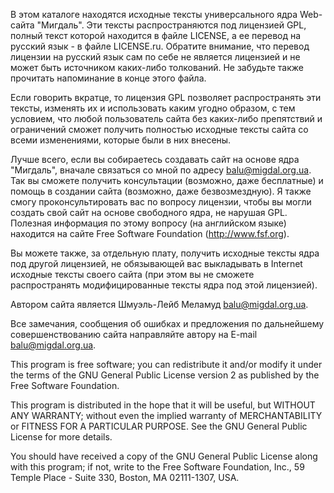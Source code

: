 В этом каталоге находятся исходные тексты универсального ядра Web-сайта
"Мигдаль". Эти тексты распространяются под лицензией GPL, полный текст которой
находится в файле LICENSE, а ее перевод на русский язык - в файле LICENSE.ru.
Обратите внимание, что перевод лицензии на русский язык сам по себе не является
лицензией и не может быть источником каких-либо толкований. Не забудьте также
прочитать напоминание в конце этого файла.

Если говорить вкратце, то лицензия GPL позволяет распространять эти тексты,
изменять их и использовать каким угодно образом, с тем условием, что любой
пользователь сайта без каких-либо препятствий и ограничений сможет получить
полностью исходные тексты сайта со всеми изменениями, которые были в них
внесены.

Лучше всего, если вы собираетесь создавать сайт на основе ядра "Мигдаль",
вначале связаться со мной по адресу <balu@migdal.org.ua>. Так вы сможете
получить консультации (возможно, даже бесплатные) и помощь в создании сайта
(возможно, даже безвозмездную). Я также смогу проконсультировать вас по вопросу
лицензии, чтобы вы могли создать свой сайт на основе свободного ядра, не
нарушая GPL. Полезная информация по этому вопросу (на английском языке)
находится на сайте Free Software Foundation (http://www.fsf.org).

Вы можете также, за отдельную плату, получить исходные тексты ядра под другой
лицензией, не обязывающей вас выкладывать в Internet исходные тексты своего
сайта (при этом вы не сможете распространять модифицированные тексты ядра под
этой лицензией).

Автором сайта является Шмуэль-Лейб Меламуд <balu@migdal.org.ua>.

Все замечания, сообщения об ошибках и предложения по дальнейшему
совершенствованию сайта направляйте автору на E-mail balu@migdal.org.ua.

This program is free software; you can redistribute it and/or modify
it under the terms of the GNU General Public License version 2 as
published by the Free Software Foundation.

This program is distributed in the hope that it will be useful,
but WITHOUT ANY WARRANTY; without even the implied warranty of
MERCHANTABILITY or FITNESS FOR A PARTICULAR PURPOSE.  See the
GNU General Public License for more details.

You should have received a copy of the GNU General Public License
along with this program; if not, write to the Free Software
Foundation, Inc., 59 Temple Place - Suite 330, Boston, MA 02111-1307, USA.
